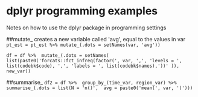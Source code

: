 # dplyr programming examples
Notes on how to use the dplyr package in programming settings

##mutate_
creates a new variable called 'avg', equal to the values in var
`pt_est = pt_est %>%
mutate_(.dots = setNames(var, 'avg'))`

`df = df %>% 
mutate_(.dots = setNames(
list(paste0('forcats::fct_infreq(factor(', var, ',',
'levels = ', list(codebk$code), ',',
'labels = ', list(codebk$names),'))'
)), new_var))`

##summarise_
`df2 = df %>% 
group_by_(time_var, region_var) %>% 
summarise_(.dots = list(N = 'n()', 
avg = paste0('mean(', var, ')')))`